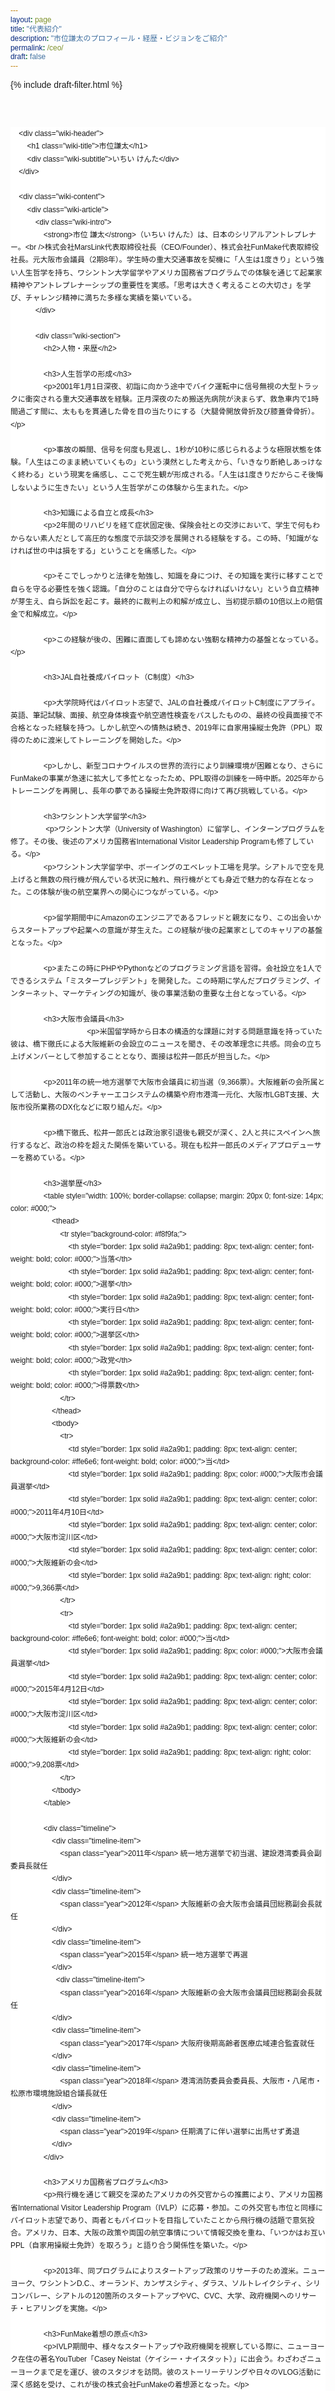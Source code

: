 ```yaml
---
layout: page
title: "代表紹介"
description: "市位謙太のプロフィール・経歴・ビジョンをご紹介"
permalink: /ceo/
draft: false
---
```


{% include draft-filter.html %}

<!-- Structured Data for CEO Profile -->
<script type="application/ld+json">
{
    "@context": "https://schema.org",
    "@type": "Person",
    "name": "市位謙太",
    "jobTitle": "代表取締役CEO",
    "worksFor": {
        "@type": "Organization",
        "name": "株式会社MarsLink"
    },
    "url": "https://marslink.co.jp/ceo/",
    "description": "株式会社MarsLink代表取締役CEO。移動空間を価値ある時間に変革するビジョンを掲げ、CabinTimeをはじめとする革新的なサービスを展開。",
    "alumniOf": [
        {
            "@type": "EducationalOrganization",
            "name": "京都大学大学院"
        }
    ]
}
</script>



<!-- Wikipedia-style CSS -->
<style>
    body {
        margin-top: 120px !important; /* ヘッダーとコンテンツの間隔をさらに増加 */
        font-family: sans-serif !important; /* すべての要素にsans-serifを適用 */
    }
    
    * {
        font-family: sans-serif !important; /* すべての要素にsans-serifを強制適用 */
    }
    
    .wiki-container {
        font-family: sans-serif;
        line-height: 1.7;
        margin: 0;
        padding: 0;
        background-color: white; /* 背景を白に変更 */
        margin-top: 60px; /* ヘッダーとの間隔をさらに増加 */
    }
    .wiki-main {
        max-width: 1200px;
        margin: 0 auto;
        background-color: white;
        min-height: 100vh;
    }
    .wiki-header {
        background-color: #fff;
        border-bottom: 3px solid #a2a9b1;
        padding: 15px 25px; /* パディングを増加 */
    }
    .wiki-title {
        font-size: 36px; /* フォントサイズを増加 */
        font-weight: normal;
        margin: 0;
        border-bottom: 1px solid #a2a9b1;
        padding-bottom: 10px;
        color: #000; /* 色を濃く */
    }
    .wiki-subtitle {
        color: #333; /* 色を濃く */
        font-size: 16px; /* フォントサイズを増加 */
        margin-top: 5px;
    }
    .wiki-content {
        display: flex;
        padding: 25px; /* パディングを増加 */
        gap: 25px; /* ギャップを増加 */
    }
    .wiki-article {
        flex: 1;
    }
    .wiki-sidebar {
        width: 280px;
        flex-shrink: 0;
    }
    .infobox {
        background-color: #f8f9fa;
        border: 1px solid #a2a9b1;
        padding: 3px;
        margin-bottom: 20px;
        font-size: 14px; /* フォントサイズを増加 */
    }
    .infobox-title {
        background-color: #ccccff;
        text-align: center;
        font-weight: bold;
        padding: 8px;
        font-size: 16px; /* フォントサイズを増加 */
        color: #000; /* 色を濃く */
    }
    .infobox-image {
        text-align: center;
        padding: 10px;
    }
    .infobox-image img {
        max-width: 100%;
        height: auto;
    }
    .infobox-table {
        width: 100%;
    }
    .infobox-table th {
        background-color: #ccccff;
        padding: 5px 10px; /* パディングを増加 */
        text-align: left;
        font-weight: bold;
        vertical-align: top;
        width: 30%;
        font-size: 14px; /* フォントサイズを増加 */
        color: #000; /* 色を濃く */
    }
    .infobox-table td {
        padding: 5px 10px; /* パディングを増加 */
        vertical-align: top;
        font-size: 14px; /* フォントサイズを増加 */
        color: #222; /* 色を濃く */
        line-height: 1.6; /* 行間を増加 */
    }
    .wiki-section {
        margin-bottom: 30px;
    }
    .wiki-section h2 {
        font-size: 24px;
        font-weight: 400;
        line-height: 33px;
        border-bottom: 1px solid #a2a9b1;
        padding-bottom: 5px;
        margin-bottom: 6px;
        margin-top: 0px;
        color: rgb(16, 20, 24);
    }
    .wiki-section h3 {
        font-size: 19.2px;
        font-weight: 700;
        line-height: 30.72px;
        margin-top: 0px;
        margin-bottom: 4.8px;
        color: rgb(16, 20, 24);
    }
    .wiki-section h4 {
        font-size: 18px; /* フォントサイズを増加 */
        font-weight: bold;
        margin-top: 15px;
        margin-bottom: 8px;
        color: #000; /* 色を濃く */
    }
    .wiki-intro {
        font-weight: bold;
        margin-bottom: 15px;
        font-size: 16px; /* フォントサイズを増加 */
        color: #000; /* 色を濃く */
    }
    .wiki-content p {
        margin-bottom: 12px; /* マージンを増加 */
        text-align: justify;
        font-size: 15px; /* フォントサイズを増加 */
        color: #222; /* 色を濃く */
        line-height: 1.8; /* 行間を増加 */
    }
    .timeline {
        background-color: #f8f9fa;
        padding: 18px; /* パディングを増加 */
        margin: 15px 0;
        font-size: 15px; /* フォントサイズを増加 */
    }
    .timeline-item {
        margin-bottom: 12px; /* マージンを増加 */
        color: #222; /* 色を濃く */
        line-height: 1.7; /* 行間を増加 */
    }
    .year {
        font-weight: bold;
        color: #0645ad;
        font-size: 15px; /* フォントサイズを増加 */
    }
    .wiki-content ul {
        margin: 12px 0; /* マージンを増加 */
        padding-left: 30px;
        list-style-type: disc; /* ビュレットを表示 */
    }
    .wiki-content li {
        margin-bottom: 8px; /* マージンを増加 */
        font-size: 15px; /* フォントサイズを増加 */
        color: #222; /* 色を濃く */
        line-height: 1.7; /* 行間を増加 */
        list-style-type: disc; /* ビュレットを確実に表示 */
        display: list-item; /* リストアイテムとして表示 */
    }
    .company-info {
        background-color: #f0f8ff;
        border: 1px solid #b3d9ff;
        padding: 18px; /* パディングを増加 */
        margin: 15px 0;
        border-radius: 5px;
        font-size: 15px; /* フォントサイズを増加 */
        color: #222; /* 色を濃く */
        line-height: 1.7; /* 行間を増加 */
    }
    .nav-tabs {
        display: none; /* nav-tabsを非表示にします */
    }
    .reference {
        font-size: 12px;
        color: #0645ad;
        vertical-align: super;
    }
    
    /* Responsive design */
    @media (max-width: 768px) {
        .wiki-content {
            flex-direction: column;
        }
        .wiki-sidebar {
            width: 100%;
            order: -1; /* サイドバーをメインコンテンツより上に表示 */
        }
        .wiki-article {
            order: 1; /* メインコンテンツを下に表示 */
        }
        .wiki-title {
            font-size: 24px;
        }
    }
</style>

<!-- Wikipedia-style content -->
<div class="wiki-container">
    <div class="wiki-main">
        <div class="nav-tabs">
            <a href="#">記事</a>
            <a href="#">ノート</a>
            <a href="#">編集</a>
            <a href="#">履歴</a>
        </div>
        
        <div class="wiki-header">
            <h1 class="wiki-title">市位謙太</h1>
            <div class="wiki-subtitle">いちい けんた</div>
        </div>
        
        <div class="wiki-content">
            <div class="wiki-article">
                <div class="wiki-intro">
                    <strong>市位 謙太</strong>（いちい けんた）は、日本のシリアルアントレプレナー。<br />株式会社MarsLink代表取締役社長（CEO/Founder）、株式会社FunMake代表取締役社長。元大阪市会議員（2期8年）。学生時の重大交通事故を契機に「人生は1度きり」という強い人生哲学を持ち、ワシントン大学留学やアメリカ国務省プログラムでの体験を通じて起業家精神やアントレプレナーシップの重要性を実感。「思考は大きく考えることの大切さ」を学び、チャレンジ精神に満ちた多様な実績を築いている。
                </div>
                
                <div class="wiki-section">
                    <h2>人物・来歴</h2>
                    
                    <h3>人生哲学の形成</h3>
                    <p>2001年1月1日深夜、初詣に向かう途中でバイク運転中に信号無視の大型トラックに衝突される重大交通事故を経験。正月深夜のため搬送先病院が決まらず、救急車内で1時間過ごす間に、太ももを貫通した骨を目の当たりにする（大腿骨開放骨折及び膝蓋骨骨折）。</p>
                    
                    <p>事故の瞬間、信号を何度も見返し、1秒が10秒に感じられるような極限状態を体験。「人生はこのまま続いていくもの」という漠然とした考えから、「いきなり断絶しあっけなく終わる」という現実を痛感し、ここで死生観が形成される。「人生は1度きりだからこそ後悔しないように生きたい」という人生哲学がこの体験から生まれた。</p>
                    
                    <h3>知識による自立と成長</h3>
                    <p>2年間のリハビリを経て症状固定後、保険会社との交渉において、学生で何もわからない素人だとして高圧的な態度で示談交渉を展開される経験をする。この時、「知識がなければ世の中は損をする」ということを痛感した。</p>
                    
                    <p>そこでしっかりと法律を勉強し、知識を身につけ、その知識を実行に移すことで自らを守る必要性を強く認識。「自分のことは自分で守らなければいけない」という自立精神が芽生え、自ら訴訟を起こす。最終的に裁判上の和解が成立し、当初提示額の10倍以上の賠償金で和解成立。</p>
                    
                    <p>この経験が後の、困難に直面しても諦めない強靭な精神力の基盤となっている。</p>
                    
                    <h3>JAL自社養成パイロット（C制度）</h3>
                                     
                    <p>大学院時代はパイロット志望で、JALの自社養成パイロットC制度にアプライ。英語、筆記試験、面接、航空身体検査や航空適性検査をパスしたものの、最終の役員面接で不合格となった経験を持つ。しかし航空への情熱は続き、2019年に自家用操縦士免許（PPL）取得のために渡米してトレーニングを開始した。</p>
                    
                    <p>しかし、新型コロナウイルスの世界的流行により訓練環境が困難となり、さらにFunMakeの事業が急速に拡大して多忙となったため、PPL取得の訓練を一時中断。2025年からトレーニングを再開し、長年の夢である操縦士免許取得に向けて再び挑戦している。</p>
                    
                    <h3>ワシントン大学留学</h3>
                     <p>ワシントン大学（University of Washington）に留学し、インターンプログラムを修了。その後、後述のアメリカ国務省International Visitor Leadership Programも修了している。</p>
                    <p>ワシントン大学留学中、ボーイングのエベレット工場を見学。シアトルで空を見上げると無数の飛行機が飛んでいる状況に触れ、飛行機がとても身近で魅力的な存在となった。この体験が後の航空業界への関心につながっている。</p>
                    
                    <p>留学期間中にAmazonのエンジニアであるフレッドと親友になり、この出会いからスタートアップや起業への意識が芽生えた。この経験が後の起業家としてのキャリアの基盤となった。</p>
                    
                    <p>またこの時にPHPやPythonなどのプログラミング言語を習得。会社設立を1人でできるシステム「ミスタープレジデント」を開発した。この時期に学んだプログラミング、インターネット、マーケティングの知識が、後の事業活動の重要な土台となっている。</p>
                    
                    <h3>大阪市会議員</h3>
                                         <p>米国留学時から日本の構造的な課題に対する問題意識を持っていた彼は、橋下徹氏による大阪維新の会設立のニュースを聞き、その改革理念に共感。同会の立ち上げメンバーとして参加することとなり、面接は松井一郎氏が担当した。</p>
                    
                    <p>2011年の統一地方選挙で大阪市会議員に初当選（9,366票）。大阪維新の会所属として活動し、大阪のベンチャーエコシステムの構築や府市港湾一元化、大阪市LGBT支援、大阪市役所業務のDX化などに取り組んだ。</p>
                    
                    <p>橋下徹氏、松井一郎氏とは政治家引退後も親交が深く、2人と共にスペインへ旅行するなど、政治の枠を超えた関係を築いている。現在も松井一郎氏のメディアプロデューサーを務めている。</p>
                    
                    <h3>選挙歴</h3>
                    <table style="width: 100%; border-collapse: collapse; margin: 20px 0; font-size: 14px; color: #000;">
                        <thead>
                            <tr style="background-color: #f8f9fa;">
                                <th style="border: 1px solid #a2a9b1; padding: 8px; text-align: center; font-weight: bold; color: #000;">当落</th>
                                <th style="border: 1px solid #a2a9b1; padding: 8px; text-align: center; font-weight: bold; color: #000;">選挙</th>
                                <th style="border: 1px solid #a2a9b1; padding: 8px; text-align: center; font-weight: bold; color: #000;">実行日</th>
                                <th style="border: 1px solid #a2a9b1; padding: 8px; text-align: center; font-weight: bold; color: #000;">選挙区</th>
                                <th style="border: 1px solid #a2a9b1; padding: 8px; text-align: center; font-weight: bold; color: #000;">政党</th>
                                <th style="border: 1px solid #a2a9b1; padding: 8px; text-align: center; font-weight: bold; color: #000;">得票数</th>
                            </tr>
                        </thead>
                        <tbody>
                            <tr>
                                <td style="border: 1px solid #a2a9b1; padding: 8px; text-align: center; background-color: #ffe6e6; font-weight: bold; color: #000;">当</td>
                                <td style="border: 1px solid #a2a9b1; padding: 8px; color: #000;">大阪市会議員選挙</td>
                                <td style="border: 1px solid #a2a9b1; padding: 8px; text-align: center; color: #000;">2011年4月10日</td>
                                <td style="border: 1px solid #a2a9b1; padding: 8px; text-align: center; color: #000;">大阪市淀川区</td>
                                <td style="border: 1px solid #a2a9b1; padding: 8px; text-align: center; color: #000;">大阪維新の会</td>
                                <td style="border: 1px solid #a2a9b1; padding: 8px; text-align: right; color: #000;">9,366票</td>
                            </tr>
                            <tr>
                                <td style="border: 1px solid #a2a9b1; padding: 8px; text-align: center; background-color: #ffe6e6; font-weight: bold; color: #000;">当</td>
                                <td style="border: 1px solid #a2a9b1; padding: 8px; color: #000;">大阪市会議員選挙</td>
                                <td style="border: 1px solid #a2a9b1; padding: 8px; text-align: center; color: #000;">2015年4月12日</td>
                                <td style="border: 1px solid #a2a9b1; padding: 8px; text-align: center; color: #000;">大阪市淀川区</td>
                                <td style="border: 1px solid #a2a9b1; padding: 8px; text-align: center; color: #000;">大阪維新の会</td>
                                <td style="border: 1px solid #a2a9b1; padding: 8px; text-align: right; color: #000;">9,208票</td>
                            </tr>
                        </tbody>
                    </table>
                    
                    <div class="timeline">
                        <div class="timeline-item">
                            <span class="year">2011年</span> 統一地方選挙で初当選、建設港湾委員会副委員長就任
                        </div>
                        <div class="timeline-item">
                            <span class="year">2012年</span> 大阪維新の会大阪市会議員団総務副会長就任
                        </div>
                        <div class="timeline-item">
                            <span class="year">2015年</span> 統一地方選挙で再選
                        </div>
                          <div class="timeline-item">
                            <span class="year">2016年</span> 大阪維新の会大阪市会議員団総務副会長就任
                        </div>
                        <div class="timeline-item">
                            <span class="year">2017年</span> 大阪府後期高齢者医療広域連合監査就任
                        </div>
                        <div class="timeline-item">
                            <span class="year">2018年</span> 港湾消防委員会委員長、大阪市・八尾市・松原市環境施設組合議長就任
                        </div>
                        <div class="timeline-item">
                            <span class="year">2019年</span> 任期満了に伴い選挙に出馬せず勇退
                        </div>
                    </div>
                    
                    <h3>アメリカ国務省プログラム</h3>
                    <p>飛行機を通じて親交を深めたアメリカの外交官からの推薦により、アメリカ国務省International Visitor Leadership Program（IVLP）に応募・参加。この外交官も市位と同様にパイロット志望であり、両者ともパイロットを目指していたことから飛行機の話題で意気投合。アメリカ、日本、大阪の政策や両国の航空事情について情報交換を重ね、「いつかはお互いPPL（自家用操縦士免許）を取ろう」と語り合う関係性を築いた。</p>
                    
                    <p>2013年、同プログラムによりスタートアップ政策のリサーチのため渡米。ニューヨーク、ワシントンD.C.、オーランド、カンザスシティ、ダラス、ソルトレイクシティ、シリコンバレー、シアトルの120箇所のスタートアップやVC、CVC、大学、政府機関へのリサーチ・ヒアリングを実施。</p>
                    
                    <h3>FunMake着想の原点</h3>
                    <p>IVLP期間中、様々なスタートアップや政府機関を視察している際に、ニューヨーク在住の著名YouTuber「Casey Neistat（ケイシー・ナイスタット）」に出会う。わざわざニューヨークまで足を運び、彼のスタジオを訪問。彼のストーリーテリングや日々のVLOG活動に深く感銘を受け、これが後の株式会社FunMakeの着想源となった。</p>
                    
                    <p>この出会いをきっかけに自身でもYouTubeチャンネルを開始し、日々のVLOG活動をスタート。登録者数は12,000人に達し、後のメディアプロデューサーとしての活動基盤を築いた。</p>
                    
                    <p>2015年には『シリコンバレー流起業・マーケティング』（秀和システム）を出版。2016年にアメリカ大使館で「シリコンバレーに学ぶ起業マインドセット」をテーマに基調講演を行った。</p>
                </div>
                
                <div class="wiki-section">
                    <h2>株式会社FunMake</h2>
                    
                    <p>2018年、株式会社FunMakeを設立し、代表取締役社長に就任。同社は地方創生系のメディアマーケティングを主力事業とし、自治体や大手企業との取引をメインとしている。</p>
                    
                
                    <div class="company-info">
                        <h4>会社概要</h4>
                        <ul>
                            <li><strong>社名:</strong> 株式会社FunMake</li>
                            <li><strong>設立:</strong> 2018年9月10日</li>
                            <li><strong>本社:</strong> 大阪市北区大深町6番38号グラングリーン大阪北館</li>
                            <li><strong>京都支店:</strong> 京都大学国際科学イノベーション棟216</li>
                            <li><strong>資本金:</strong> 117,900,000円（資本準備金含む）</li>
                            <li><strong>主力事業:</strong> 地方創生系メディアマーケティング</li>
                            <li><strong>主要顧客:</strong> 自治体、大手企業</li>
                        </ul>
                    </div>
                    
                    <h3>主な実績</h3>
                    <ul>
                        <li>2019年 第三者割当増資-シードラウンド 5,400万円調達</li>
                        <li>2020年 第三者割当増資-プレシリーズA 1.7億円調達</li>
                        <li>2020年 元プロ野球選手マット・マートン氏がアンバサダーに就任</li>
                        <li>2021年 阪急電鉄公式チャンネルプロデュース開始</li>
                        <li>2022年 セレッソ大阪公式チャンネルプロデュース開始</li>
                        <li>2023年 松井一郎前大阪府知事・前大阪市長公式チャンネルプロデュース開始</li>
                        <li>2023年 京阪電鉄公式チャンネルプロデュース開始</li>
                    </ul>
                    
                    <h3>連携協定</h3>
                    <p>多数の自治体と連携協定を締結し、地方創生に貢献している。</p>
                    <ul>
                        <li>大阪府泉南郡熊取町（包括連携協定・広報戦略アドバイザー）</li>
                        <li>神奈川県鎌倉市</li>
                        <li>宮崎県延岡市</li>
                        <li>大阪府</li>
                        <li>大阪市都島区</li>
                        <li>大阪府太子町</li>
                    </ul>
                </div>
                
                <div class="wiki-section">
                    <h2>株式会社MarsLink</h2>
                    
                    <p>2025年、市位は新たに株式会社MarsLinkを設立し、代表取締役社長（CEO/Founder）に就任。航空業界向けのDXスタートアップ事業を展開している。この事業構想は、頻繁な海外出張での機内体験と航空業界への情熱から2020年頃に着想され、5年間の構想期間を経て実現した。<a href="#" class="reference">[3]</a></p>
                    
                    <div class="company-info">
                        <h4>会社概要</h4>
                        <ul>
                            <li><strong>社名:</strong> 株式会社MarsLink</li>
                            <li><strong>設立:</strong> 2025年</li>
                            <li><strong>所在地:</strong> 大阪市北区大深町6番38号グラングリーン大阪北館 JAM BASE 6階</li>
                            <li><strong>代表者:</strong> 市位謙太（CEO/Founder）</li>
                            <li><strong>主力事業:</strong> 航空・船舶・交通領域におけるSaaS・DXサービスの開発・提供</li>
                            <li><strong>研究提携:</strong> 京都大学、他</li>
                        </ul>
                    </div>
                    
                    <h3>ビジョン・ミッション</h3>
                    <p><strong>ビジョン:</strong> 「時空を超える情報体験を、すべての移動空間へ。」飛行機から船舶、宇宙船まで、人が移動するすべての空間を知と感動が満ちる情報空間に変える。</p>
                    
                    <p><strong>ミッション:</strong> 「移動を価値ある体験へ変革し、持続可能な日本の未来に貢献する」。あらゆる移動の瞬間を「知的体験の場」に変え、最終的には地球と宇宙をつなぐ"時空型情報プラットフォーム"を構築する。</p>
                    
                    <h3>主要サービス</h3>
                    
                    <h4>Cabin Time</h4>
                    <p>移動空間を豊かな時間に変えるデジタルプラットフォーム。Webベースの次世代プラットフォームで、機内・船内Wi-Fiを活用し、乗客のスマートフォンやタブレットから快適なエンターテイメント体験を提供。航空会社・船社は低コスト導入が可能で、広告収益モデルによる新たな収益源を確保できる。</p>
                    
                    <h4>Nigiwai</h4>
                    <p>スマートマップ型観光情報サービス。移動空間を活用し、乗客が目的地の観光・文化・グルメ情報を直感的に得られるデジタルプラットフォーム。インタラクティブな地図上に、観光スポットや飲食店、アクティビティ情報を動画サムネイルとピンで可視化する。</p>
                    
                    <h3>事業ドメイン</h3>
                    <ul>
                        <li>機内・船内・車内・ホテルの空間をメディア化する観光DX</li>
                        <li>広告マネジメント・運用最適化</li>
                        <li>自治体・観光業界向けAI・ITコンサルティング</li>
                        <li>自治体との連携による地域プロモーション</li>
                        <li>AI・映像を活用した行動設計とユーザー体験（UX）設計</li>
                        <li>多国籍な統計・データ解析・ビジネス戦略構築</li>
                    </ul>
                </div>
                
                <div class="wiki-section">
                    <h2>国際的な活動と経験</h2>
                    
                    <h3>海外出張・旅行</h3>
                    <p>多頻度に海外出張や旅行を行っており、これまでに訪れた国・地域は台湾、香港、マカオ、グアム、アメリカ各都市（ワシントンD.C.、シアトル、サンフランシスコ、ロサンゼルス、ホノルル、カンザスシティ、ソルトレイクシティ、ダラス、ニューヨーク）、ヨーロッパ各都市（ミラノ、ローマ、ナポリ、ザルツブルク、ウィーン、リンツ、プラハ、カルロヴィ・ヴァリ、ミュンヘン、フランクフルト、ビルバオ、サンセバスチャン、パリ、ロンドン、アムステルダム）、アジア各都市（上海、北京、クアラルンプール、ペナン、ソウル）など多岐にわたる。</p>
                    
                    <h3>国際的なクリエーターネットワーク</h3>
                    <p>異文化交流への強い関心を持ち、自身もYouTubeチャンネルを運営していることから、海外のクリエーターとの交流が活発。特にニューヨークやサンフランシスコのYouTuberとは深い親交があり、この国際的なネットワークを活かして、FunMakeにも海外クリエーターが在籍している。</p>
                    
                    <h3>MarsLink構想の着想</h3>
                    <p>頻繁な海外出張で数多くの航空会社の機内を経験する中で、移動時間の手持ち無沙汰や生産性の低さを実感。一方で、飛行機に乗る際のワクワク感や高揚感、自家用操縦士免許取得への情熱など、航空業界への深い思い入れが相まって、2020年頃からMarsLink構想が頭の中で形成され始めた。5年の構想期間を経て、2025年についに事業として着手することとなった。</p>
                </div>
                
                <div class="wiki-section">
                    <h2>個人的な興味・趣味</h2>
                    
                    <h3>航空への情熱とPPL訓練</h3>
                    <p>大学院時代のJAL自社養成パイロット不合格後も航空への情熱は衰えず、2019年には自家用操縦士免許（PPL：Private Pilot License）取得のために渡米してフライトトレーニングを開始。しかし、新型コロナウイルスの世界的流行による訓練環境の悪化と、FunMakeの事業拡大による多忙さから訓練を一時中断した。</p>
                    
                    <p>2025年からPPL訓練を再開し、長年の夢である操縦士免許取得に向けて再び挑戦している。この継続的な航空への関心が、現在のMarsLinkにおける航空業界DX事業の深い理解と情熱の源泉となっている。</p>
                    
                    <h3>ロードバイク</h3>
                    <p>大学生時代にクロスバイクで琵琶湖1周を走ったことがきっかけで自転車の魅力にはまる。現在は休日にロードバイクで淡路島や琵琶湖などを走ることを趣味としている。</p>
                    
                    <p>27歳の時には友人と2人で京都から横浜まで3日間で完走する長距離サイクリングに挑戦。1日目は名古屋、2日目は静岡、3日目は熱海に宿泊し、最終日に横浜まで完走した。この経験は体力と精神力の限界に挑戦する貴重な体験となった。</p>
                    
                    <h3>サウナ</h3>
                    <p>もともとは温泉が好きだったが、サウナの方が熟睡感があり、瞑想もできるため自分との相性が良いことを発見。国内のサウナはもちろんのこと、海外出張の際にはサンフランシスコやフランクフルトのサウナも歴訪するなど、世界各地のサウナ文化を体験している。忙しいビジネスライフの中で、心身のリフレッシュと集中力向上のための重要な時間として活用している。</p>
                </div>
                
                <div class="wiki-section">
                    <h2>学術活動</h2>
                    
                    <h3>研究</h3>
                    <p>京都大学大学院研究生として、インフルエンサーマーケティングや観光促進に関する研究を行っている。2020年にはサービス学会COVID-19対応研究ユニットで京都大学との共同研究が採択された。</p>
                    
                    <h3>論文・学会発表</h3>
                    <ul>
                        <li>Hisashi Masuda, Ichii Kenta(2023) "An experiment on the effects of an Influencer in tourism promotion videos on the followers' tourism attitudes", AHFE2023 International Conference, San Francisco, USA</li>
                        <li>Ichii Kenta(2022) "Influencer attributes and characterizations on Tourists' intention to revisit destination in social media influencer marketing", AHFE2022 International Conference</li>
                        <li>市位謙太(2022)「ファン・売上向上のための動画インフルエンサーマーケティング」サービス学会第10回国内大会</li>
                    </ul>
                    
                    <h3>著書</h3>
                    <ul>
                        <li>市位謙太『シリコンバレー流起業・マーケティング』（秀和システム、2015年）</li>
                        <li>辻本勲男・市位謙太他『知的財産契約の理論と実務』（日本評論社、2007年）</li>
                    </ul>
                    
                    <h3>講演実績</h3>
                    <ul>
                        <li>アメリカ大使館「シリコンバレーに学ぶ起業マインドセット」</li>
                        <li>京都大学「観光地におけるSNSとインフルエンサーによるマーケティング」</li>
                        <li>Yahoo!Japan「広報戦略の野望」</li>
                        <li>京都大学経営管理大学院基調講演</li>
                    </ul>
                </div>
                
                <div class="wiki-section">
                    <h2>経営哲学と組織論</h2>
                    
                    <h3>「場所と時間」を軸とした思考</h3>
                    <p>昔から「場所と時間」という軸で物事を考えることを重視している。生成AIの普及により、この働き方が現実的に実現可能になったと考えており、スタートアップ環境の変化を機に新しい組織構築を実践している。</p>
                    
                    <h3>新しい組織構築理念</h3>
                    <p>AIの発達により、従来のような大規模な人材採用の必要性が減少し、フットワークの軽い組織構築が可能になったと考えている。少数精鋭でも高い生産性を実現する新しいスタートアップモデルの構築を目指している。</p>
                </div>
                
                <div class="wiki-section">
                    <h2>現在の活動</h2>
                    
                    <h3>役職</h3>
                    <ul>
                        <li>株式会社MarsLink 代表取締役社長（CEO/Founder）</li>
                        <li>株式会社FunMake 代表取締役社長</li>
                        <li>大阪府泉南郡熊取町 広報戦略アドバイザー</li>
                        <li>学校法人大和学園 DX人材育成プログラム開発・実証事業 有識者委員</li>
                        <li>内閣府地方創生SDGsプラットフォーム 参画</li>
                    </ul>
                    
                    <h3>最近の活動</h3>
                    <ul>
                        <li>2025年 株式会社MarsLink設立、航空業界向けDXスタートアップ事業開始</li>
                        <li>2025年 PPL（自家用操縦士免許）訓練再開</li>
                        <li>2024年 京都外国語大学と生成AIによるデジタルアバターを活用した観光地経営の調査研究開始</li>
                        <li>2023年 Netflixインタビューコンテンツ制作</li>
                        <li>2023年 阪神タイガース優勝記念・平田ヘッドコーチインタビュー動画撮影</li>
                        <li>2023年 MBSホールディングスTOROMI Produceと業務提携</li>
                    </ul>
                </div>
                
                <div class="wiki-section">
                    <h2>脚注</h2>
                    <ol style="font-size: 12px;">
                        <li>市位謙太プロフィール | 市位謙太オフィシャルブログ</li>
                        <li>代表取締役 市位謙太 | 株式会社FunMake</li>
                        <li>会社概要 | MarsLink-マーズリンク- 移動空間をメディアに変えるスタートアップ</li>
                    </ol>
                </div>
            </div>
            
            <div class="wiki-sidebar">
                <div class="infobox">
                    <div class="infobox-title">市位謙太</div>
                    <div class="infobox-image">
                        <img src="{{ '/assets/images/kentaichii001.jpg' | relative_url }}" alt="市位謙太" style="width: 100%; max-width: 100%; height: auto;">
                        <div style="font-size: 11px; margin-top: 5px;">2024年撮影</div>
                    </div>
                    <table class="infobox-table">
                       
                        <tr>
                            <th>国籍</th>
                            <td>日本</td>
                        </tr>
                        <tr>
                            <th>職業</th>
                            <td>起業家<br>プロデューサー<br>元政治家</td>
                        </tr>
                        <tr>
                            <th>肩書き</th>
                            <td>株式会社MarsLink<br>代表取締役社長<br>株式会社FunMake<br>代表取締役社長</td>
                        </tr>
                        <tr>
                            <th>出身校</th>
                            <td>京都大学 経営管理大学院</td>
                        </tr>
                    </table>
                    
                    <div style="text-align: center; font-weight: bold; padding: 8px; margin-top: 15px; font-size: 14px; border-top: 1px solid #a2a9b1; color: #000;">
                        大阪市会議員
                    </div>
                    <table class="infobox-table" style="margin-top: 0;">
                        <tr>
                            <th>選挙区</th>
                            <td>大阪市淀川区</td>
                        </tr>
                        <tr>
                            <th>当選回数</th>
                            <td>2回</td>
                        </tr>
                        <tr>
                            <th>在任期間</th>
                            <td>2011年4月10日 - 2019年4月30日</td>
                        </tr>
                    </table>
                </div>
            </div>
                 </div>
     </div>
</div> 
